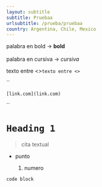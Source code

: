 ```yaml
---
layout: subtitle
subtitle: Pruebaa
urlsubtitle: /prueba/pruebaa
country: Argentina, Chile, Mexico
---
```

palabra en bold -> **bold**\
\
palabra en cursiva -> *cursiva*



texto entre <>`texto entre <>`

``

``[link.com](link.com)``

``

# `Heading 1`

> cita textual

* punto

  1. numero



```
code block
```